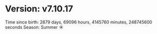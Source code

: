# Version: v7.10.17
Time since birth: 2879 days, 69096 hours, 4145760 minutes, 248745600 seconds
Season: Summer ☀️
